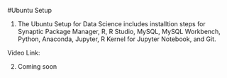 #Ubuntu Setup

1. The Ubuntu Setup for Data Science includes installtion steps for Synaptic Package Manager, R, R Studio, MySQL, MySQL Workbench, Python, Anaconda, Jupyter, R Kernel for Jupyter Notebook, and Git.

  Video Link:

2. Coming soon